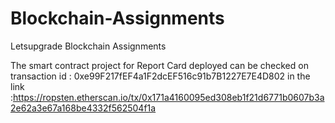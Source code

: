 # Blockchain-Assignments
Letsupgrade Blockchain Assignments

The smart contract project for Report Card deployed can be checked on 
transaction id : 0xe99F217fEF4a1F2dcEF516c91b7B1227E7E4D802
in the link :https://ropsten.etherscan.io/tx/0x171a4160095ed308eb1f21d6771b0607b3a2e62a3e67a168be4332f562504f1a 
